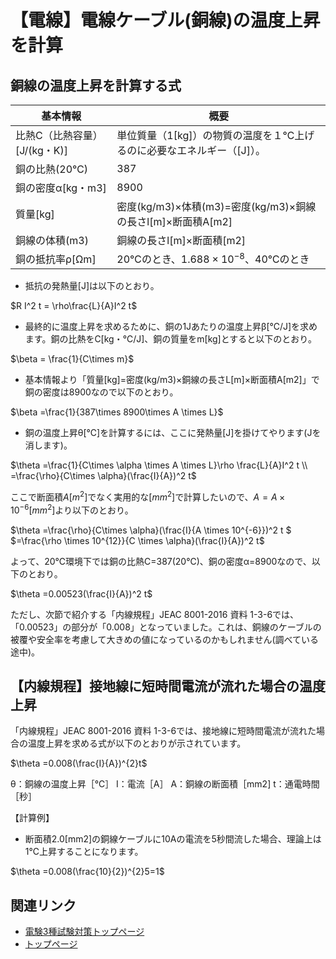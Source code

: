 # 【電線】電線ケーブル(銅線)の温度上昇を計算

## 銅線の温度上昇を計算する式


基本情報|概要
--|--
比熱C（比熱容量）[J/(kg・K)]|単位質量（1[kg]）の物質の温度を１℃上げるのに必要なエネルギー（[J]）。
銅の比熱(20℃)|387
銅の密度α[kg・m3]|8900
質量[kg]|密度(kg/m3)×体積(m3)=密度(kg/m3)×銅線の長さl[m]×断面積A[m2]
銅線の体積(m3)|銅線の長さl[m]×断面積[m2]
銅の抵抗率ρ[Ωm]|20℃のとき、$1.688 \times 10^{-8}$、40℃のとき

- 抵抗の発熱量[J]は以下のとおり。

$R I^2 t = \rho\frac{L}{A}I^2 t$


- 最終的に温度上昇を求めるために、銅の1Jあたりの温度上昇β[℃/J]を求めます。銅の比熱をC[kg・℃/J]、銅の質量をm[kg]とすると以下のとおり。

$\beta = \frac{1}{C\times m}$

- 基本情報より「質量[kg]=密度(kg/m3)×銅線の長さL[m]×断面積A[m2]」で銅の密度は8900なので以下のとおり。

$\beta =\frac{1}{387\times 8900\times A \times L}$

- 銅の温度上昇θ[℃]を計算するには、ここに発熱量[J]を掛けてやります(Jを消します)。

$\theta =\frac{1}{C\times \alpha \times A \times L}\rho \frac{L}{A}I^2 t \\
=\frac{\rho}{C\times \alpha}(\frac{I}{A})^2 t$

ここで断面積$A[m^2]$でなく実用的な$[mm^2]$で計算したいので、$A=A\times 10^{-6}[mm^2]$より以下のとおり。

$\theta =\frac{\rho}{C\times \alpha}(\frac{I}{A \times 10^{-6}})^2 t $
$=\frac{\rho \times 10^{12}}{C \times \alpha}(\frac{I}{A})^2 t$

よって、20℃環境下では銅の比熱C=387(20℃)、銅の密度α=8900なので、以下のとおり。

$\theta =0.00523(\frac{I}{A})^2 t$


ただし、次節で紹介する「内線規程」JEAC 8001-2016 資料 1-3-6では、「0.00523」の部分が「0.008」となっていました。これは、銅線のケーブルの被覆や安全率を考慮して大きめの値になっているのかもしれません(調べている途中)。

## 【内線規程】接地線に短時間電流が流れた場合の温度上昇

「内線規程」JEAC 8001-2016 資料 1-3-6では、接地線に短時間電流が流れた場合の温度上昇を求める式が以下のとおりが示されています。

$\theta =0.008(\frac{I}{A})^{2}t$

θ：銅線の温度上昇［℃］
I：電流［A］
A：銅線の断面積［mm2]
t：通電時間［秒］

【計算例】

- 断面積2.0[mm2]の銅線ケーブルに10Aの電流を5秒間流した場合、理論上は1℃上昇することになります。

$\theta =0.008(\frac{10}{2})^{2}5=1$


## 関連リンク

- [電験3種試験対策トップページ](../index.md)
- [トップページ](../../../index.md)